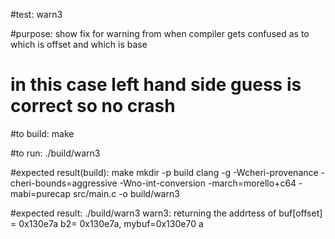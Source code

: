#test:  warn3 

#purpose:  show fix for warning from when compiler gets confused as to which is offset and which is base
#    in this case left hand side guess is correct so no crash

#to build:
make 

#to run:
./build/warn3

#expected result(build):
make
mkdir -p build
clang -g -Wcheri-provenance -cheri-bounds=aggressive -Wno-int-conversion  -march=morello+c64 -mabi=purecap  src/main.c -o build/warn3


#expected result:
./build/warn3
 warn3:  returning the addrtess of buf[offset] = 0x130e7a
b2= 0x130e7a,  mybuf=0x130e70 a








